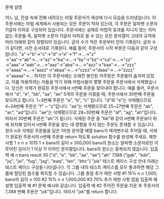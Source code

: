 문제 설명

어느 날, 전설 속에 전해 내려오는 비밀 주문서가 세상에 다시 모습을 드러냈습니다. 이 주문서에는 마법 세계에서 사용되는 모든 주문이 적혀 있는데, 각 주문은 알파벳 소문자 11글자 이하로 구성되어 있습니다. 주문서에는 실제로 마법적 효과를 지니지 않는 의미 없는 주문들 즉, 알파벳 소문자 11글자 이하로 쓸 수 있는 모든 문자열이 고대의 규칙에 따라 아래와 같이 정렬되어 있습니다.
글자 수가 적은 주문부터 먼저 기록된다.
글자 수가 같다면, 사전 순서대로 기록된다.
예를 들어, 주문서의 시작 부분은 다음과 같이 구성됩니다.
"a"→"b"→"c"→"d"→"e"→"f"→...→"z"
→"aa"→"ab"→...→"az"→"ba"→...→"by"→"bz"→"ca"→...→"zz"
→"aaa"→"aab"→...→"aaz"→"aba"→...→"azz"→"baa"→...→"zzz"
→"aaaa"→...→"aazz"→"abaa"→...→"czzz"→"daaa"→...→"zzzz"
→"aaaaa"→...
하지만 이 주문서에는 오래전 봉인된 저주받은 주문들이 숨겨져 있었고, 이를 악용하려는 자들을 막기 위해 마법사들이 몇몇 주문을 주문서에서 삭제했습니다. 당신은 삭제가 완료된 주문서에서 n번째 주문을 찾아내야 합니다.
예를 들어, 주문서에서 "d", "e", "bb", "aa", "ae" 5개의 주문을 지웠을 때, 주문서에서 30번째 주문을 찾으려고 합니다.
1~3번째 주문은 "a", "b", "c" 입니다.
"d"와 "e"는 삭제됐으므로 4~24번째 주문은 "f" ~ "z"입니다.
"aa"는 삭제됐으므로 25~27번째 주문은 "ab", "ac", "ad"입니다.
"ae"는 삭제됐으므로 28~30번째 주문은 "af", "ag", "ah"입니다.
따라서 30번째 주문은 "ah"가 됩니다. 삭제된 주문 중 “bb”와 같이 n번째 주문보다 뒤에 위치해 있어서 n번째 주문을 찾는 데 영향을 주지 않는 주문도 존재할 수 있습니다.
정수 n과 삭제된 주문들을 담은 1차원 문자열 배열 bans가 매개변수로 주어질 때, 삭제가 완료된 주문서의 n번째 주문을 return 하도록 solution 함수를 완성해 주세요.
제한사항
1 ≤ n ≤ 1015
1 ≤ bans의 길이 ≤ 300,000
bans의 원소는 알파벳 소문자로만 이루어진 길이가 1 이상 11 이하인 문자열입니다.
bans의 원소는 중복되지 않습니다.
입출력 예
n	bans	result
30	["d", "e", "bb", "aa", "ae"]	"ah"
7388	["gqk", "kdn", "jxj", "jxi", "fug", "jxg", "ewq", "len", "bhc"]	"jxk"
테스트 케이스 구성 안내
아래는 테스트 케이스 구성을 나타냅니다. 각 그룹 내의 테스트 케이스를 모두 통과하면 해당 그룹에 할당된 점수를 획득할 수 있습니다.
그룹	총점	추가 제한 사항
#1	15%	n ≤ 1,000, bans의 길이 ≤ 100
#2	15%	n ≤ 1,000,000
#3	70%	추가 제한 사항 없음
입출력 예 설명
입출력 예 #1
문제 예시와 같습니다.
입출력 예 #2
주어진 주문을 지운 후 주문서의 7,388 번째 주문은 "jxk"입니다.
따라서 "jxk"를 return 합니다.